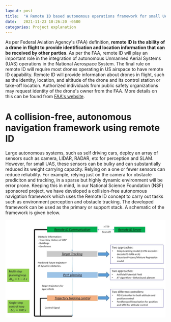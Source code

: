 ```yaml
---
layout: post
title:  "A Remote ID based autonomous operations framework for small UAS"
date:   2021-11-23 10:26:20 -0500
categories: Project explanation
---
```


As per Federal Aviation Agency's (FAA) definition, **remote ID is the ability of a drone in flight to provide identification and location information that can be received by other parties**. As per the FAA, remote ID will play an important role in the integration of autonomous Unmanned Aerial Systems (UAS) operations in the National Aerospace System. The final rule on remote ID will require most drones operating in US airspace to have remote ID capability. Remote ID will provide information about drones in flight, such as the identity, location, and altitude of the drone and its control station or take-off location. Authorized individuals from public safety organizations may request identity of the drone's owner from the FAA. More details on this can be found from [FAA's website](https://www.faa.gov/uas/getting_started/remote_id/).

# A collision-free, autonomous navigation framework using remote ID

Large autonomous systems, such as self driving cars, deploy an array of sensors such as camera, LIDAR, RADAR, etc for perception and SLAM. However, for small UAS, these sensors can be bulky and can substantially reduced its weight carrying capacity. Relying on a one or fewer sensors can reduce reliability. For example, relying just on the camera for obstacle prediciton and tracking, in a sparse but highly dynamic environment will be error prone. Keeping this in mind, in our National Science Foundation (NSF) sponsored project, we have developed a collision-free autonomous navigation framework which uses the Remote ID concept to carry out tasks such as environment perception and obstacle tracking. The developed framework can be used as the primary or support stack. A schematic of the framework is given below. 

<img src="/images/framework_schematic.JPG" alt="Schematic for the UAS navigation framework" width="800"/>



